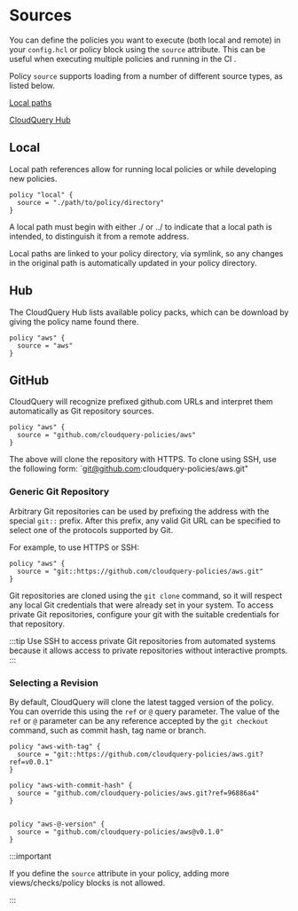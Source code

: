 # Sources

You can define the policies you want to execute (both local and remote) in your `config.hcl` or policy block using the `source` attribute. This can be useful when executing multiple policies and running in the CI .

Policy `source` supports loading from a number of different source types, as listed below.

[Local paths](#local)

[CloudQuery Hub](#hub)

## Local

Local path references allow for running local policies or while developing new policies.

```
policy "local" {
  source = "./path/to/policy/directory"
}
```

A local path must begin with either ./ or ../ to indicate that a local path is intended, to distinguish it from a remote address.

Local paths are linked to your policy directory, via symlink, so any changes in the original path is automatically updated in your policy directory.


## Hub

The CloudQuery Hub lists available policy packs, which can be download by giving the policy name found there.

```
policy "aws" {
  source = "aws"
}
```

## GitHub

CloudQuery will recognize prefixed github.com URLs and interpret them automatically as Git repository sources.

```hcl
policy "aws" {
  source = "github.com/cloudquery-policies/aws"
}
```

The above will clone the repository with HTTPS. To clone using SSH, use the following form: `git@github.com:cloudquery-policies/aws.git"

### Generic Git Repository
Arbitrary Git repositories can be used by prefixing the address with the special `git::` prefix. After this prefix, any valid Git URL can be specified to select one of the protocols supported by Git.

For example, to use HTTPS or SSH:

```hcl
policy "aws" {
  source = "git::https://github.com/cloudquery-policies/aws.git"
}
```

Git repositories are cloned using the `git clone` command, so it will respect any local Git credentials that were already set in your system. To access private Git repositories, configure your git with the suitable credentials for that repository.


:::tip 
Use SSH to access private Git repositories from automated systems because it allows access to private repositories without interactive prompts.
:::

### Selecting a Revision

By default, CloudQuery will clone the latest tagged version of the policy. You can override this using the `ref` or `@` query parameter. The value of the `ref` or `@` parameter can be any reference accepted by the `git checkout` command, such as commit hash, tag name or branch. 

```hcl
policy "aws-with-tag" {
  source = "git::https://github.com/cloudquery-policies/aws.git?ref=v0.0.1"
}

policy "aws-with-commit-hash" {
  source = "github.com/cloudquery-policies/aws.git?ref=96886a4"
}


policy "aws-@-version" {
  source = "github.com/cloudquery-policies/aws@v0.1.0"
}
```

:::important

If you define the `source` attribute in your policy, adding more views/checks/policy blocks is not allowed.

:::